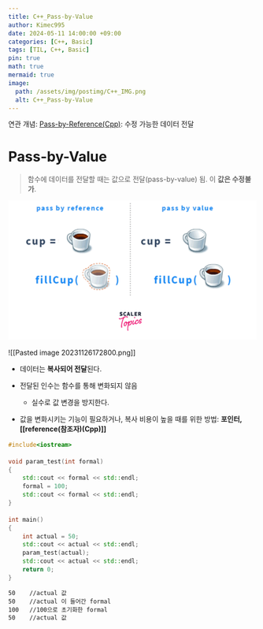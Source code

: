 ```yaml
---
title: C++_Pass-by-Value
author: Kimec995
date: 2024-05-11 14:00:00 +09:00
categories: [C++, Basic]
tags: [TIL, C++, Basic]
pin: true
math: true
mermaid: true
image: 
  path: /assets/img/postimg/C++_IMG.png
  alt: C++_Pass-by-Value
---
```

연관 개념: [Pass-by-Reference(Cpp)](https://kimec995.github.io/posts/C++_Pass-by-Reference/): 수정 가능한 데이터 전달
# Pass-by-Value
> 함수에 데이터를 전달할 때는 값으로 전달(pass-by-value) 됨. 이 **값은 수정불가**.

![image.png](\assets\img\postimg\Cpp_Basic\pass-by-value-img.png)

![[Pasted image 20231126172800.png]]

- 데이터는 **복사되어 전달**된다.

- 전달된 인수는 함수를 통해 변화되지 않음
	- 실수로 값 변경을 방지한다.

- 값을 변화시키는 기능이 필요하거나, 복사 비용이 높을 때를 위한 방법: **포인터, [[reference(참조자)(Cpp)]]**

```c++
#include<iostream>

void param_test(int formal)
{
	std::cout << formal << std::endl;
	formal = 100;
	std::cout << formal << std::endl;
}

int main()
{
	int actual = 50;
	std::cout << actual << std::endl;
	param_test(actual);
	std::cout << actual << std::endl;
	return 0;
}
```

```bash
50    //actual 값
50    //actual 이 들어간 formal
100   //100으로 초기화한 formal
50    //actual 값
```